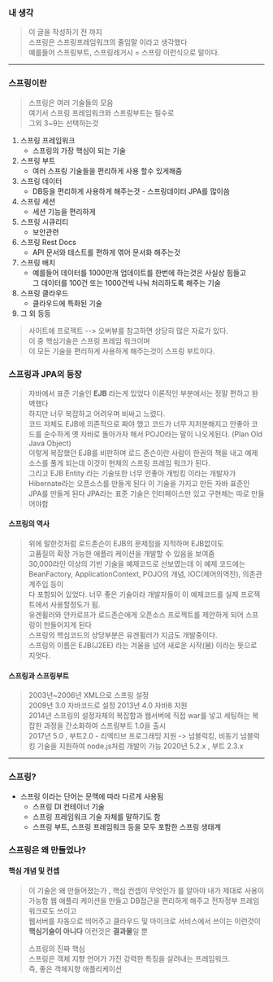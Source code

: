 ### 내 생각
> 이 글을 작성하기 전 까지  
> 스프링은 스프링프레임워크의 줄임말 이라고 생각했다  
> 예를들어 스프링부트, 스프링레거시 = 스프링 이런식으로 말이다.

---

### 스프링이란
> 스프링은 여러 기술들의 모음  
>여기서 스프링 프레임워크와 스프링부트는 필수로  
>그외 3~9는 선택하는것
1. 스프링 프레임워크 
   - 스프링의 가장 핵심이 되는 기술
2. 스프링 부트
   - 여러 스프링 기술들을 편리하게 사용 할수 있게해줌
3. 스프링 데이터
   - DB등을 편리하게 사용하게 해주는것 - 스프링데이터 JPA를 많이씀
4. 스프링 세션
   - 세션 기능을 편리하게
5. 스프링 시큐리티
   - 보안관련
6. 스프링 Rest Docs
   - API 문서와 테스트를 편하게 엮어 문서화 해주는것
7. 스프링 배치
   - 예를들어 데이터를 1000만개 업데이트를 한번에 하는것은 사실상 힘들고  
     그 데이터를 100건 또는 1000건씩 나눠 처리하도록 해주는 기술
8. 스프링 클라우드
   - 클라우드에 특화된 기술
9. 그 외 등등
> 사이트에 프로젝트 --> 오버뷰를 참고하면 상당히 많은 자료가 있다.  
> 이 중 핵심기술은 스프링 프레임 워크이며  
> 이 모든 기술을 편리하게 사용하게 해주는것이 스프링 부트이다.

### 스프링과 JPA의 등장
> 자바에서 표준 기술인 **EJB** 라는게 있었다 이론적인 부분에서는 정말 편하고 완벽했다  
> 하지만 너무 복잡하고 어려우며 비싸고 느렸다.  
> 코드 자체도 EJB에 의존적으로 짜야 했고 코드가 너무 지저분해지고 안좋아 코드를 순수하게 옛 자바로 돌아가자 해서 POJO라는 말이 나오게된다. (Plan Old Java Object)  
> 이렇게 복잡했던 EJB를 비판하며 로드 존슨이란 사람이 한권의 책을 내고 예제소스를 풀게 되는데 이것이 현재의 스프링 프레임 워크가 된다.  
> 그리고 EJB Entity 라는 기술또한 너무 안좋아 개빙킹 이라는 개발자가 Hibernate라는 오픈소스를 만들게 된다 이 기술을 가지고 만든 자바 표준인 JPA를 만들게 된다 JPA라는 표준 기술은 인터페이스만 있고 구현체는 따로 만들어야함  


#### 스프링의 역사
> 위에 말한것처럼 로드존슨이 EJB의 문제점을 지적하며 EJB없이도  
> 고품질의 확장 가능한 애플리 케이션을 개발할 수 있음을 보여줌  
> 30,000라인 이상의 기반 기술을 예제코드로 선보였는데 이 예제 코드에는
> BeanFactory, ApplicationContext, POJO의 개념, IOC(제어의역전), 의존관계주입 등이  
> 다 포함되어 있었다.  너무 좋은 기술이라 개발자들이 이 예제코드를 실제 프로젝트에서 사용할정도가 됨.  
> 유겐휠러와 얀카로프가 로드존슨에게 오픈소스 프로젝트를 제안하게 되어 스프링이 만들어지게 된다  
> 스프링의 핵심코드의 상당부분은 유겐휠러가 지금도 개발중이다.  
> 스프링의 이름은 EJB(J2EE) 라는 겨울을 넘어 새로운 시작(봄) 이라는 뜻으로 지엇다.

#### 스프링과 스프링부트
> 2003년~2006년 XML으로 스프링 설정  
> 2009년 3.0 자바코드로 설정
> 2013년 4.0 자바8 지원  
> 2014년 스프링의 설정자체의 복잡함과 웹서버에 직접 war를 넣고 세팅하는 복잡한 과정을 간소화하여 스프링부트 1.0을 출시  
> 2017년 5.0 , 부트2.0 - 리엑티브 프로그래밍 지원 -> 넘블럭킹, 비동기 넘블럭킹 기술을 지원하여 node.js처럼 개발이 가능
> 2020년 5.2.x , 부트 2.3.x

---

### 스프링?
- 스프링 이라는 단어는 문맥에 따라 다르게 사용됨
	-  스프링 DI 컨테이너 기술
	-  스프링 프레임워크 기술 자체를 말하기도 함
	- 스프링 부트, 스프링 프레임워크 등을 모두 포함한 스프링 생태계

### 스프링은 왜 만들었나?
#### 핵심 개념 및 컨셉
> 이 기술은 왜 만들어졌는가 , 핵심 컨셉이 무엇인가 를 알아야 내가 제대로 사용이 가능함
> 웹 애플리 케이션을 만들고 DB접근을 편리하게 해주고 전자정부 프레임워크로도 쓰이고  
> 웹서버를 자동으로 띄어주고 클라우드 및 마이크로 서비스에서 쓰이는 이런것이  
> **핵심기술이 아니다** 이런것은 **결과물**일 뿐
>   
> 스프링의 진짜 핵심  
> 스프링은 객체 지향 언어가 가진 강력한 특징을 살려내는 프레임워크.  
> 즉, 좋은 객체지향 애플리케이션
